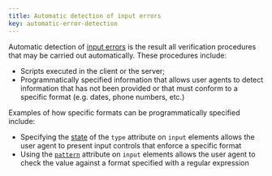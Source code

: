 ```yaml
---
title: Automatic detection of input errors
key: automatic-error-detection
---
```


Automatic detection of [input errors](https://www.w3.org/TR/WCAG21/#dfn-input-error) is the result all verification procedures that may be carried out automatically. These procedures include:

- Scripts executed in the client or the server;
- Programmatically specified information that allows user agents to detect information that has not been provided or that must conform to a specific format (e.g. dates, phone numbers, etc.)

Examples of how specific formats can be programmatically specified include:

- Specifying the [state](https://html.spec.whatwg.org/#states-of-the-type-attribute) of the `type` attribute on `input` elements allows the user agent to present input controls that enforce a specific format
- Using the [`pattern`](https://html.spec.whatwg.org/#the-pattern-attribute) attribute on `input` elements allows the user agent to check the value against a format specified with a regular expression
